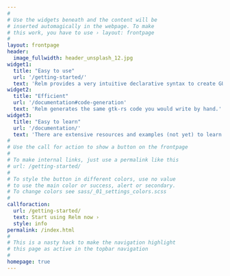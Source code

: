 ```yaml
---
#
# Use the widgets beneath and the content will be
# inserted automagically in the webpage. To make
# this work, you have to use › layout: frontpage
#
layout: frontpage
header:
  image_fullwidth: header_unsplash_12.jpg
widget1:
  title: "Easy to use"
  url: '/getting-started/'
  text: 'Relm provides a very intuitive declarative syntax to create GUI applications and shows good error messages similar to the ones emitted by the compiler itself.'
widget2:
  title: "Efficient"
  url: '/documentation#code-generation'
  text: 'Relm generates the same gtk-rs code you would write by hand.'
widget3:
  title: "Easy to learn"
  url: '/documentation/'
  text: 'There are extensive resources and examples (not yet) to learn how to use relm.'
#
# Use the call for action to show a button on the frontpage
#
# To make internal links, just use a permalink like this
# url: /getting-started/
#
# To style the button in different colors, use no value
# to use the main color or success, alert or secondary.
# To change colors see sass/_01_settings_colors.scss
#
callforaction:
  url: /getting-started/
  text: Start using Relm now ›
  style: info
permalink: /index.html
#
# This is a nasty hack to make the navigation highlight
# this page as active in the topbar navigation
#
homepage: true
---
```

